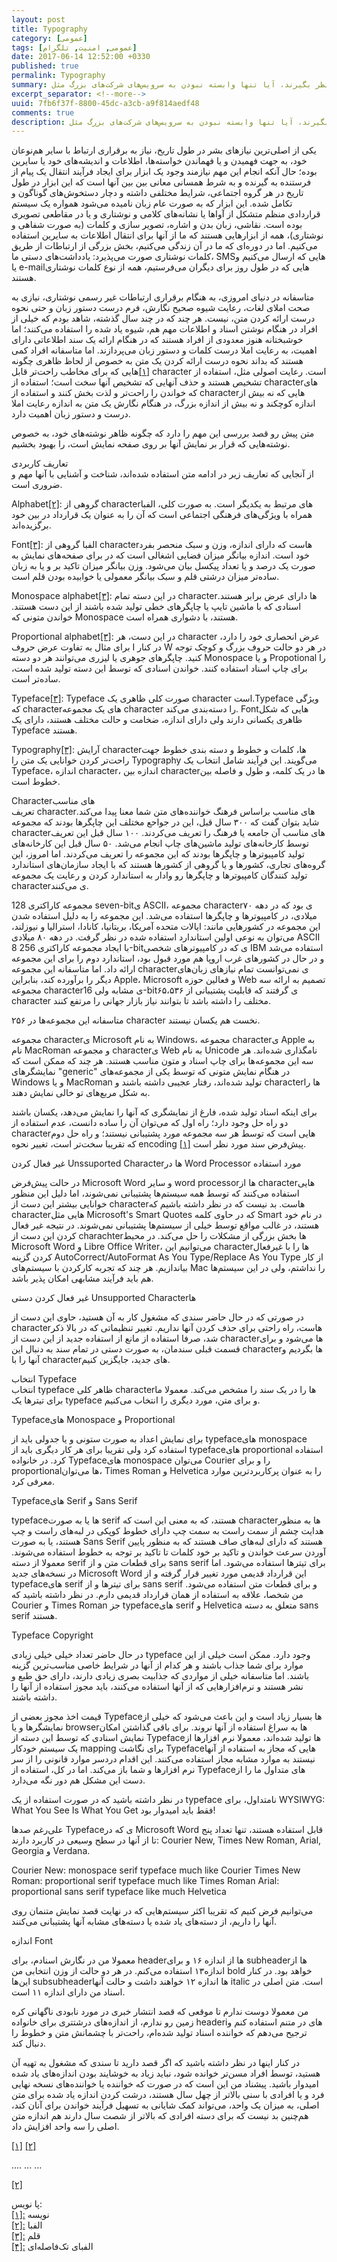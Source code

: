 ```yaml
---
layout: post
title: Typography
category: [عمومی]
tags: [عمومی, امنیت, تلگرام]
date: 2017-06-14 12:52:00 +0330
published: true
permalink: Typography
summary: انتخاب یک پیام رسان امن و مناسب همیشه برای عده‌ای جز دغدغه‌هاست و معمولا افراد نمی‌دانند که برای انتخاب این سرویس چه مواردی را باید در نظر بگیرند، آیا تنها وابسته نبودن به سرویس‌های شرکت‌های بزرگ مثل Facebook و Google کافی است؟ آیا opensource بودن نرم افزاری که قصد استفاده از آن را داریم متضمن امنیت آن سرویس خواهد شد؟ در این مجموعه قصد داریم تا با هم بررسی کنیم که چگونه می‌توانیم یک سرویس پیام رسان خوب و امن و مناسب برای نیازهای خودمان را پیدا کنیم؟
excerpt_separator: <!--more--> 
uuid: 7fb6f37f-8800-45dc-a3cb-a9f814aedf48
comments: true
description: انتخاب یک پیام رسان امن و مناسب همیشه برای عده‌ای جز دغدغه‌هاست و معمولا افراد نمی‌دانند که برای انتخاب این سرویس چه مواردی را باید در نظر بگیرند، آیا تنها وابسته نبودن به سرویس‌های شرکت‌های بزرگ مثل Facebook و Google کافی است؟ آیا opensource بودن نرم افزاری که قصد استفاده از آن را داریم متضمن امنیت آن سرویس خواهد شد؟ در این مجموعه قصد داریم تا با هم بررسی کنیم که چگونه می‌توانیم یک سرویس پیام رسان خوب و امن و مناسب برای نیازهای خودمان را پیدا کنیم؟
---
```

یکی از اصلی‌ترین نیازهای بشر در طول تاریخ، نیاز به برقراری ارتباط با سایر هم‌نوعان خود، به جهت فهمیدن و یا فهماندن خواسته‌ها، اطلاعات و اندیشه‌های خود یا سایرین بوده؛ حال آنکه انجام این مهم نیازمند وجود یک ابزار برای ایجاد فرآیند انتقال یک پیام از فرستنده به گیرنده و به شرط همسانی معانی بین بین آنها است که این ابزار در طول تاریخ در هر گروه اجتماعی، شرایط مختلفی داشته و دچار دستخوش‌های گوناگون و تکامل شده. این ابزار که به صورت عام زبان نامیده می‌شود همواره یک سیستم قراردادی منظم متشکل از آواها یا نشانه‌های کلامی و نوشتاری و یا در مقاطعی تصویری بوده است. نقاشی، زبان بدن و اشاره، تصویر سازی و کلمات (به صورت شفاهی و نوشتاری)، همه از ابزارهایی هستند که ما از آنها برای انتقال اطلاعات به سایرین استفاده می‌کنیم. اما در دوره‌ای که ما در آن زندگی می‌کنیم، بخش بزرگی از ارتباطات از طریق کلمات نوشتاری صورت می‌پذیرد: یادداشت‌های دستی ما، SMSهایی که ارسال می‌کنیم و یا e-mailهایی که در طول روز برای دیگران می‌فرستیم، همه از نوع کلمات نوشتاری هستند.

متاسفانه در دنیای امروزی، به هنگام برقراری ارتباطات غیر رسمی نوشتاری، نیازی به صحت املای لغات، رعایت شیوه صحیح نگارش، فرم درست دستور زبان و حتی نحوه درست ارائه کردن متن، نیست. هر چند که در چند سال گذشته، شاهد بودم که خیلی از افراد در هنگام نوشتن اسناد و اطلاعات مهم هم، شیوه یاد شده را استفاده می‌کنند؛ اما خوشبختانه هنوز معدودی از افراد هستند که در هنگام ارائه یک سند اطلاعاتی دارای اهمیت، به رعایت املا درست کلمات و دستور زبان می‌پردازند. اما متاسفانه افراد کمی هستند که بداند نحوه درست ارائه کردن یک متن به خصوص از لحاظ ظاهری چگونه است. رعایت اصولی مثل، استفاده از <bdi class="ltr-direction">character</bdi>
<a id="footnote-ref-001" style="font-style: normal;" class="foot-note-reference" href="#footnote-001">[۱]</a>‌هایی که برای مخاطب راحت‌تر قابل تشخیص هستند و حذف آنهایی که تشخیص آنها سخت است؛ استفاده از character‌های که خواندن را راحت‌تر و لذت بخش کنند و استفاده از  character‌هایی که نه بیش از اندازه کوچکند و نه بیش از اندازه بزرگ، در هنگام نگارش یک متن به اندازه رعایت املا درست و دستور زبان اهمیت دارد.

متن پیش رو قصد بررسی این مهم را دارد که چگونه ظاهر نوشته‌های خود، به خصوص نوشته‌هایی که قرار بر نمایش آنها بر روی صفحه نمایش است، را بهبود بخشیم. 

<div class="post-inline-title">تعاریف کاربردی</div>
از آنجایی که تعاریف زیر در ادامه متن استفاده شده‌اند، شناخت و آشنایی با آنها مهم و ضروری است.

<span class="font-color-white"><bdi>Alphabet</bdi><a id="footnote-ref-001" style="font-style: normal;" class="foot-note-reference" href="#footnote-002">[۲]</a></span>: گروهی از character‌های مرتبط به یکدیگر است. به صورت کلی، الفبا همراه با ویژگی‌های فرهنگی اجتماعی است که آن را به عنوان یک قرارداد در بین خود برگزیده‌اند.

<span class="font-color-white"><bdi>Font</bdi><a id="footnote-ref-001" style="font-style: normal;" class="foot-note-reference" href="#footnote-003">[۳]</a></span>: الفبا گروهی از character‌هاست که دارای اندازه، وزن و سبک منحصر بفرد خود است. اندازه بیانگر میزان فضایی اشغالی است که در برای صفحه‌های نمایش به صورت یک درصد و یا تعداد پیکسل بیان می‌شود. وزن بیانگر میزان تاکید بر و یا به زبان ساده‌تر میزان درشتی قلم و سبک بیانگر معمولی یا خوابیده بودن قلم است.

<span class="font-color-white"><bdi>Monospace alphabet</bdi><a id="footnote-ref-001" style="font-style: normal;" class="foot-note-reference" href="#footnote-003">[۳]</a></span>: در این دسته تمام characterها دارای عرض برابر هستند. اسنادی که با ماشین تایپ یا چاپگرهای خطی تولید شده باشند از این دست هستند. خواندن متونی که Monospace هستند، با دشواری همراه است.

<span class="font-color-white"><bdi>Proportional alphabet</bdi><a id="footnote-ref-001" style="font-style: normal;" class="foot-note-reference" href="#footnote-003">[۳]</a></span>: در این دست، هر character عرض انحصاری خود را دارد، برای مثال به تفاوت عرض حروف <span class="font-color-white">I</span> در کنار <span class="font-color-white">W</span> در هر دو حالت حروف بزرگ و کوچک توجه کنید. چاپگرهای جوهری یا لیزری می‌توانند هر دو دسته Monospace و یا Propotional را برای چاپ اسناد استفاده کنند. خواندن اسنادی که توسط این دسته تولید شده است، ساده‌تر است.

<span class="font-color-white"><bdi>Typeface</bdi><a id="footnote-ref-001" style="font-style: normal;" class="foot-note-reference" href="#footnote-003">[۳]</a></span>: Typeface صورت کلی ظاهری یک character است.Typeface ویژگی که characterهای یک مجموعه character را دسته‌بندی می‌کند. Fontهایی که شکل ظاهری یکسانی دارند ولی دارای اندازه، ضخامت و حالت مختلف هستند، دارای یک Typeface هستند.

<span class="font-color-white"><bdi>Typography</bdi><a id="footnote-ref-001" style="font-style: normal;" class="foot-note-reference" href="#footnote-003">[۳]</a></span>: آرایش characterها، کلمات و خطوط و دسته بندی خطوط جهت راحت‌تر کردن خوانایی یک متن را Typography می‌گویند. این فرِآیند شامل انتخاب یک Typeface، اندازه character، اندازه بین characterها در یک کلمه، و طول و فاصله بین خطوط است.

<div class="post-inline-title">Characterهای مناسب</div>
تعریف <span class="font-color-white">characterهای مناسب</span> براساس فرهنگ خواننده‌های متن شما معنا پیدا می‌کند. شاید بتوان گفت که ۳۰۰ سال قبل، این در جواحع مختلف این چاپگرها بودند که مجموعه characterهای مناسب آن جامعه یا فرهنگ را تعریف می‌کردند. ۱۰۰ سال قبل این تعریف توسط کارخانه‌های تولید ماشین‌های چاپ انجام می‌شد. ۵۰ سال قبل این کارخانه‌های تولید کامپیوترها و چاپگرها بودند که این مجموعه را تعریف می‌کردند. اما امروز، این گروه‌های تجاری، کشورها و یا گروهی از کشورها هستند که با ایجاد سازمان‌های استاندارد تولید کنندگان کامپیوترها و چاپگرها رو وادار به استاندارد کردن و رعایت یک مجموعه characterی می‌کنند.

مجموعه کاراکتری 128 seven-bitی ASCII، مجموعه characterی بود که در دهه ۷۰ میلادی، در کامپیوترها و چاپگرها استفاده می‌شد. این مجموعه را به دلیل استفاده شدن این مجموعه در کشورهایی مانند: ایالات متحده آمریکا، بریتانیا، کانادا، استرالیا و نیوزلند، می‌توان به نوعی اولین استاندارد استفاده شده در نظر گرفت. در دهه ۸۰ میلادی ASCII با ایجاد مجموعه کاراکتری 256 8-bitی که در کامپیوترهای شخصی IBM استفاده می‌شد و در حال در کشورهای غرب اروپا هم مورد قبول بود، استاندارد دوم را برای این مجموعه ارائه داد. اما متاسفانه این مجموعه characterی نمی‌توانست تمام نیازهای زبان‌های دیگر را برآورده کند، بنابراین Apple، Microsoft و فعالین حوزه Web تصمیم به ارائه سه مجموعه characterی مشابه ولی 16-bitی گرفتند که قابلیت پشتیبانی از ۶۵،۵۳۶ character مختلف را داشته باشد تا بتوانند نیاز بازار جهانی را مرتفع کنند.

متاسفانه این مجموعه‌ها در ۲۵۶ character نخست هم یکسان نیستند. 

مجموعه characterی Microsoft به نام <span class="font-color-white">Windows</span>، مجموعه characterی Apple به نام <span class="font-color-white">MacRoman</span> و مجموعه characterی Web به نام <span class="font-color-white">Unicode</span> نامگذاری شده‌اند. هر سه این مجموعه‌ها برای چاپ اسناد و متون مناسب هستند. هر چند که ممکن است که نمایشگرهای "generic" در هنگام نمایش متونی که توسط یکی از مجموعه‌های Windows و یا MacRoman تولید شده‌اند، رفتار عجیبی داشته باشند و characterها را به شکل مربع‌های تو خالی نمایش دهند.

برای اینکه اسناد تولید شده، فارغ از نمایشگری که آنها را نمایش می‌دهد، یکسان باشند دو راه حل وجود دارد؛ راه اول که می‌توان آن را ساده دانست، عدم استفاده از characterهایی است که توسط هر سه مجموعه مورد پشتیبانی نیستند؛ و راه حل دوم که تقریبا سخت‌تر است، تغییر نحوه encoding <a id="footnote-ref-001" style="font-style: normal;" class="foot-note-reference" href="#footnote-001">[۱]</a> پیش‌فرض سند مورد نظر است.

غیر فعال کردن Unssuported Characterها در Word Processor مورد استفاده

در حالت پیش‌فرض Microsoft Word و سایر word processorها از characterهایی استفاده می‌کنند که توسط همه سیستم‌ها پشتیبانی نمی‌شوند، اما دلیل این منظور خوانایی بیشتر این دست از characterهاست. بد نیست که در نظر داشته باشیم که characterهایی مثل Microsoft's Smart Quotes که در حاوی کلمه Smart در نام خود هستند، در غالب مواقع توسط خیلی از سیستم‌ها پشتیبانی نمی‌شوند. در نتیجه غیر فعال کردن این دست از charachterها بخش بزرگی از مشکلات را حل می‌کند. در محیط Microsoft Word و Libre Office Writer، می‌توانیم این characterها را با غیرفعال کردن گزینه <span class="font-color-white">AutoCorrect/AutoFormat As You Type/Replace As You Type</span> از کار بیاندازیم. هر چند که تجربه کارکردن با سیستم‌های Mac را نداشتم، ولی در این سیستم‌ها هم باید فرآیند مشابهی امکان پذیر باشد.

غیر فعال کردن دستی Unsupported Characterها

در صورتی که در حال حاضر سندی که مشغول کار به آن هستید، حاوی این دست از characterهاست، راه راحتی برای حذف کردن آنها نداریم. تغییر تنظیماتی که در بالا ذکر شد، صرفا استفاده از مانع از استفاده جدید از این دست از characterها می‌شود و برای قسمت قبلی سندمان، به صورت دستی در تمام سند به دنبال این characterها بگردیم و آنها را با characterهای جدید، جایگزین کنیم.

<div class="post-inline-title">انتخاب Typeface</div> 
انتخاب typeface ظاهر کلی characterها را در یک سند را مشخص می‌کند. معمولا ما برای تیترها یک typeface و برای متن، مورد دیگری را انتخاب می‌کنیم.

Typefaceهای Monospace و Proportional

برای نمایش اعداد به صورت ستونی و یا جدولی باید از typefaceهای monospace استفاده کرد ولی تقریبا برای هر کار دیگری باید از typefaceهای proportional استفاده کرد. در خانواده Typefaceهای monospace می‌توان Courier را و برای proportionalها می‌توان، Times Roman و Helvetica را به عنوان پرکاربردترین موارد معرفی کرد.

Typefaceهای Serif و Sans Serif

typefaceها یا به صورت serif هستند، که به معنی این است که characterها به منظور هدایت چشم از سمت راست به سمت چپ دارای خطوط کوپکی در لبه‌های راست و چپ هستند، یا به صورت Sans Serif هستند که دارای لبه‌های صاف هستند که به منظور پایین آوردن سرعت خواندن و تاکید بر خود کلمات تا تاکید بر توجه به خطوط استفاده می‌شوند. معمولا از دسته serif برای قطعات متن و از sans serif برای تیترها استفاده می‌شود. اما در نسخه‌های جدید Microsoft Word این قرارداد قدیمی مورد تغییر قرار گرفته و از typefaceهای serif برای تیترها و از sans serif و برای قطعات متن استفاده می‌شود. من شخصا، علاقه به استفاده از همان قرارداد قدیمی دارم. در نظر داشته باشید که Courier و Times Roman جز typefaceهای serif و Helvetica متعلق به دسته sans serif هستند.

Typeface Copyright

در حال حاضر تعداد خیلی خیلی زیادی typeface وجود دارد. ممکن است خیلی از این موارد برای شما جذاب باشند و هر کدام از آنها در شرایط خاصی مناسب‌ترین گزینه باشند. اما متاسفانه خیلی از مواردی که جذابیت بصری زیادی دارند، دارای حق طبع و نشر هستند و نرم‌افزارهایی که از آنها استفاده می‌کنند، باید مجوز استفاده از آنها را داشته باشند.

قیمت اخذ مجوز بعضی از Typefaceها بسیار زیاد است و این باعث می‌شود که خیلی از نمایشگرها و یا browserها به سراغ استفاده از آنها نروند. برای باقی گذاشتن امکان نمایش اسنادی که توسط این دسته از Typefaceها تولید شده‌اند، معمولا نرم افزارها از یک سیستم خودکار mapping برای نگاشت Typefaceهایی که مجاز به استفاده از آنها نیستند به موارد مشابه مجاز استفاده می‌کنند. این اقدام دردسر موارد قانونی را از سر نرم افزارها و شما باز می‌کند. اما در کل، استفاده از Typefaceهای متداول ما را از دست این مشکل هم دور نگه می‌دارد.

<p><blackquote class="warning">
در نظر داشته باشید که در صورت استفاده از یک typeface نامتداول، برای WYSIWYG: What You See Is What You Get فقط باید امیدوار بود!
</blackquote></p>

علی‌رغم صدها Typefaceی که در Microsoft Word قابل استفاده هستند، تنها تعداد پنج تا از آنها در سطح وسیعی در کاربرد دارند: Courier New, Times New Roman, Arial, Georgia و Verdana.

Courier New: monospace serif typeface much like Courier
Times New Roman: proportional serif typeface much like Times Roman
Arial: proportional sans serif typeface like much Helvetica

می‌توانیم فرض کنیم که تقریبا اکثر سیستم‌هایی که در نهایت قصد نمایش متنمان روی آنها را داریم، از دسته‌های یاد شده یا دسته‌های مشابه آنها پشتیبانی می‌کنند.

اندازه Font

معمولا من در نگارش اسنادم، برای headerها از اندازه ۱۶ و برای subheaderها از اندازه۱۳ استفاده می‌کنم. در هر دو حالت از وزن انتخابی من bold خواهد بود. در کنار این‌ها subsubheaderها اندازه ۱۲ خواهند داشت و حالت آنها italic است. متن اصلی در اسناد من دارای اندازه ۱۱ است.

من معمولا دوست ندارم تا موقعی که قصد انتشار خبری در مورد نابودی ناگهانی کره زمین رو ندارم، از اندازه‌های درشت‍تری برای خانواده headeriهای در متنم استفاده کنم و ترجیح می‌دهم که خواننده اسناد تولید شده‌ام، راحت‌تر با چشمانش متن و خطوط را دنبال کند.

در کنار اینها در نظر داشته باشید که اگر قصد دارید تا سندی که مشغول به تهیه آن هستید، توسط افراد مسن‌تر خوانده شود، نباید زیاد به خوشایند بودن اندازه‌های یاد شده امیدوار باشید. پیشناد من این است که در صورت که خواننده‌ یا خواننده‌های نسخه نهایی فرد و یا افرادی با سنی بالاتر از چهل سال هستند، درشت کردن اندازه یاد شده برای متن اصلی، به میزان یک واحد، می‌تواند کمک شایانی به تسهیل فرآیند خواندن برای آنان کند، هم‌چنین بد نیست که برای دسته افرادی که بالاتر از شصت سال دارند هم اندازه متن اصلی را سه واحد افزایش داد.

<a id="footnote-ref-001" style="font-style: normal;" class="foot-note-reference" href="#footnote-001">[۱]</a>
<a id="footnote-ref-001" style="font-style: normal;" class="foot-note-reference" href="#footnote-001">[۲]</a>


....
...
...

<a id="footnote-ref-001" style="font-style: normal;" class="foot-note-reference" href="#footnote-001">[۲]</a>

<div class="foot-note-header">پا نویس:</div>
<span id="footnote-001" class="foot-note"><a href="#footnote-ref-001">[۱]:</a> نویسه</span><br>
<span id="footnote-002" class="foot-note"><a href="#footnote-ref-002">[۲]:</a> الفبا</span><br>
<span id="footnote-003" class="foot-note"><a href="#footnote-ref-003">[۳]:</a> قلم</span><br>
<span id="footnote-004" class="foot-note"><a href="#footnote-ref-004">[۴]:</a> الفبای تک‌فاصله‌ای</span><br>
